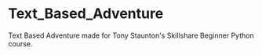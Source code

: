 # Text_Based_Adventure
Text Based Adventure made for Tony Staunton's Skillshare Beginner Python course.
